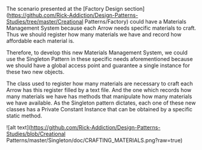 The scenario presented at the [Factory Design section](https://github.com/Rick-Addiction/Design-Patterns-Studies/tree/master/Creational Patterns/Factory) could have a Materials Management System because each Arrow needs specific materials to craft. Thus we should register how many materials we have and record how affordable each material is.

Therefore, to develop this new Materials Management System, we could use the Singleton Pattern in these specific needs aforementioned because we should have a global access point and guarantee a single instance for these two new objects.

The class used to register how many materials are necessary to craft each Arrow has this register filled by a text file. And the one which records how many materials we have has methods that manipulate how many materials we have available. As the Singleton pattern dictates, each one of these new classes has a Private Constant Instance that can be obtained by a specific static method.

![alt text](https://github.com/Rick-Addiction/Design-Patterns-Studies/blob/Creational Patterns/master/Singleton/doc/CRAFTING_MATERIALS.png?raw=true)
